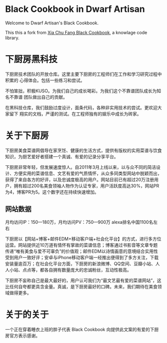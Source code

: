 Black Cookbook in Dwarf Artisan
=============

Welcome to Dwarf Artisan's Black Cookbook.

This this a fork from [Xia Chu Fang Black Cookbook](https://github.com/xiachufang/BlackCookbook), a knowlage code library.

下厨房黑科技
===================

下厨房技术团队的开放仓库。这里主要下厨房的工程师们在工作和学习研究过程中积累的
心得体会。包括一些练习和尝试。

不怕笨拙，积极KUSO。为我们自己的成长喝彩。为我们这个不靠谱团队成长为知名不靠谱
团队做出自己的贡献。

在黑科技仓库，我们鼓励过度设计，面条代码，各种非实用技术的尝试。更欢迎大家留下
翔实的文档，严谨的测试。在工程师独有的娱乐中成长为砖家。

关于下厨房
=============

下厨房美食菜谱网倡导在家烹饪、健康的生活方式，提供有版权的实用菜谱与饮食知识，为厨艺爱好者搭建一个真诚、有爱的记录分享平台。

下厨房非常年轻，但发展速度惊人。自2011年3月上线以来，以与众不同的简洁设计、方便实用的菜谱信息、文艺有爱的气质情怀，从众多同类型网站中脱颖而出，获得了来自各方的好评，以及忠诚度极高的用户。网站目前已有超过20万注册用户，拥有超过200名美食领袖人物作为认证专家，用户活跃度高达30%，网站PR为4，博客PR为5。这个数字还在持续快速增加。

网站数据
----------------------
月均访问IP：150—180万，月均访问PV：750—900万
alexa排名中国1100名左右

下厨房以【网站+博客+邮件EDM+移动客户端+社会化平台】的方式，进行多方位运营。网站提供近10万道有情怀有掌故的菜谱信息；博客通过书影音等文章专题传递“唯有美食与爱不可辜负”的价值观；邮件EDM以诗情画意的意境结合实用性受到用户一致好评；安卓与iPhone移动客户端一经推出便得到了多方关注，下载安装量逾百万；在社会化平台方面，下厨房的新浪微博、QQ空间、豆瓣小站、人人小站、点点等，都各自拥有数量庞大的忠诚粉丝，互动性极高。

下厨房不妄称自己是最大最好的，用户认可我们为“最文艺最有爱的菜谱网站”，这比任何自夸都更具含金量。真诚，是下厨房最好的口碑。未来，我们期待在美食领域做得更多。

关于的关于
===============

一个正在穿着睡衣上班的胖子代表 Black Cookbook 向提供此文案的有爱的下厨房官方表示感谢。